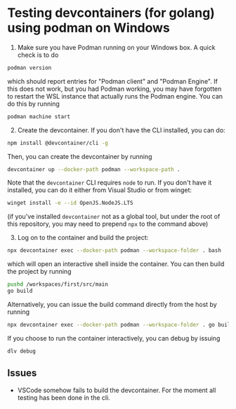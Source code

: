 # Testing devcontainers (for golang) using podman on Windows

1. Make sure you have Podman running on your Windows box.  A quick check is to do
```bash
podman version
```
which should report entries for "Podman client" and "Podman Engine".  If this does not work, but you had Podman working, you may have forgotten to restart the WSL instance that actually runs the Podman engine.  You can do this by running
```bash
podman machine start
```

2. Create the devcontainer.  If you don't have the CLI installed, you can do:
```bash
npm install @devcontainer/cli -g
```
Then, you can create the devcontainer by running
```bash
devcontainer up --docker-path podman --workspace-path .
```

Note that the `devcontainer` CLI requires `node` to run.  If you don't have it installed, you can do it either from Visual Studio or from winget:
```bash
winget install -e --id OpenJS.NodeJS.LTS
```

(if you've installed `devcontainer` not as a global tool, but under the root of this repository, you may need to prepend `npx` to the command above)

3. Log on to the container and build the project:
```bash
npx devcontainer exec --docker-path podman --workspace-folder . bash
```
which will open an interactive shell inside the container.  You can then build the project by running
```bash
pushd /workspaces/first/src/main
go build
```
Alternatively, you can issue the build command directly from the host by running
```bash
npx devcontainer exec --docker-path podman --workspace-folder . go build -o <NAMEFOREXECUTABLE> /workspaces/first/src/main/main.go
```

If you choose to run the container interactively, you can debug by issuing
```bash
dlv debug
```

## Issues

* VSCode somehow fails to build the devcontainer.  For the moment all testing has been done in the cli.
